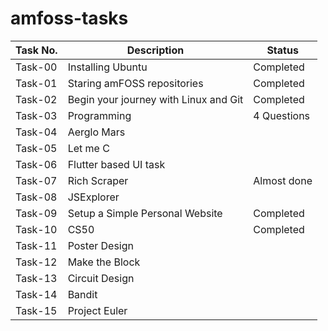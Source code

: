 # amfoss-tasks
| Task No.  | Description | Status |
| ------------- | ------------- | ------------- |
| Task-00 | Installing Ubuntu | Completed |
| Task-01 | 	Staring amFOSS repositories | Completed |
| Task-02| Begin your journey with Linux and Git | Completed  |
| Task-03 | Programming  | 4 Questions |
| Task-04 |  Aerglo Mars |  |
| Task-05  | Let me C |  |
| Task-06  | Flutter based UI task |  |
| Task-07 | Rich Scraper | Almost done |
| Task-08 | JSExplorer |  |
| Task-09 | Setup a Simple Personal Website | Completed |
| Task-10 | CS50 | Completed |
| Task-11 | Poster Design |  |
| Task-12 | Make the Block |  |
| Task-13 | Circuit Design |  |
| Task-14 | Bandit |  |
| Task-15| Project Euler |  |
